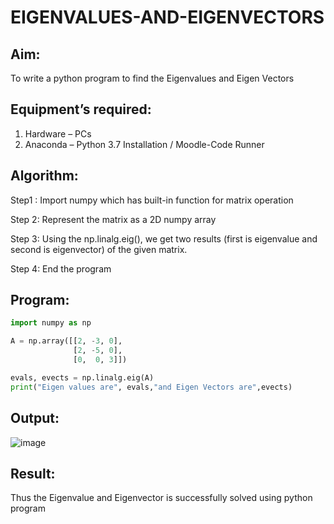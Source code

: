 # EIGENVALUES-AND-EIGENVECTORS
## Aim:
To write a python program to find the Eigenvalues and Eigen Vectors
## Equipment’s required:
1. 	Hardware – PCs
2. 	Anaconda – Python 3.7 Installation / Moodle-Code Runner
## Algorithm:

Step1 : Import numpy which has built-in function for matrix operation

Step 2: Represent the matrix as a 2D numpy array

Step 3: Using the np.linalg.eig(), we get two results (first is eigenvalue and second is eigenvector) of the given matrix.

Step 4: End the program

## Program:

```python
import numpy as np

A = np.array([[2, -3, 0],
              [2, -5, 0],
              [0,  0, 3]])

evals, evects = np.linalg.eig(A)
print("Eigen values are", evals,"and Eigen Vectors are",evects)
```

## Output:

![image](https://github.com/user-attachments/assets/e142b8c1-2222-4365-a1e7-dec24187ff1f)

## Result:
Thus the Eigenvalue and Eigenvector is successfully solved using python program
